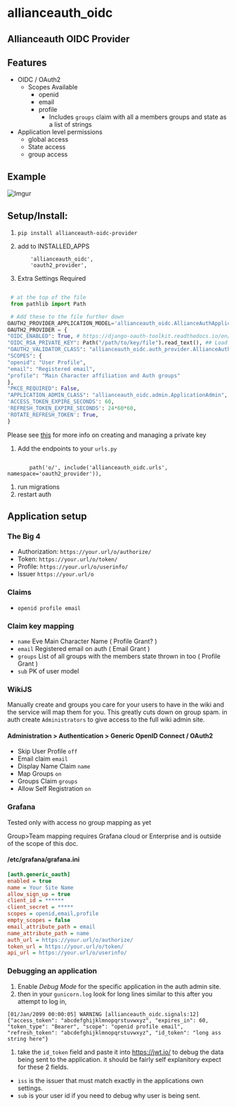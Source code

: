 # allianceauth_oidc

## Allianceauth OIDC Provider

## Features

- OIDC / OAuth2
  - Scopes Available
    - openid
    - email
    - profile
      - Includes `groups` claim with all a members groups and state as a list of strings
- Application level permissions
  - global access
  - State access
  - group access

## Example

![Imgur](https://i.imgur.com/gcrFcRL.png)

## Setup/Install:

1. `pip install allianceauth-oidc-provider`
1. add to INSTALLED_APPS

   ```
       'allianceauth_oidc',
       'oauth2_provider',
   ```

1. Extra Settings Required

```python

 # at the top of the file
 from pathlib import Path

 # Add these to the file further down
OAUTH2_PROVIDER_APPLICATION_MODEL='allianceauth_oidc.AllianceAuthApplication'
OAUTH2_PROVIDER = {
"OIDC_ENABLED": True, # https://django-oauth-toolkit.readthedocs.io/en/stable/oidc.html#creating-rsa-private-key
"OIDC_RSA_PRIVATE_KEY": Path("/path/to/key/file").read_text(), ## Load your private key
"OAUTH2_VALIDATOR_CLASS": "allianceauth_oidc.auth_provider.AllianceAuthOAuth2Validator",
"SCOPES": {
"openid": "User Profile",
"email": "Registered email",
"profile": "Main Character affiliation and Auth groups"
},
"PKCE_REQUIRED": False,
"APPLICATION_ADMIN_CLASS": "allianceauth_oidc.admin.ApplicationAdmin",
'ACCESS_TOKEN_EXPIRE_SECONDS': 60,
'REFRESH_TOKEN_EXPIRE_SECONDS': 24*60*60,
'ROTATE_REFRESH_TOKEN': True,
}
```

Please see [this](https://django-oauth-toolkit.readthedocs.io/en/stable/oidc.html#creating-rsa-private-key) for more info on creating and managing a private key

1. Add the endpoints to your `urls.py`

```

       path('o/', include('allianceauth_oidc.urls', namespace='oauth2_provider')),

```

1. run migrations
1. restart auth

## Application setup

### The Big 4

- Authorization: `https://your.url/o/authorize/`
- Token: `https://your.url/o/token/`
- Profile: `https://your.url/o/userinfo/`
- Issuer `https://your.url/o`

### Claims

- `openid profile email`

### Claim key mapping

- `name` Eve Main Character Name ( Profile Grant? )
- `email` Registered email on auth ( Email Grant )
- `groups` List of all groups with the members state thrown in too ( Profile Grant )
- `sub` PK of user model

### WikiJS

Manually create and groups you care for your users to have in the wiki and the service will map them for you. This greatly cuts down on group spam.
in auth create `Administrators` to give access to the full wiki admin site.

#### Administration > Authentication > Generic OpenID Connect / OAuth2

- Skip User Profile `off`
- Email claim `email`
- Display Name Claim `name`
- Map Groups `on`
- Groups Claim `groups`
- Allow Self Registration `on`

### Grafana

Tested only with access no group mapping as yet

Group>Team mapping requires Grafana cloud or Enterprise and is outside of the scope of this doc.

#### /etc/grafana/grafana.ini

```ini
[auth.generic_oauth]
enabled = true
name = Your Site Name
allow_sign_up = true
client_id = ******
client_secret = *****
scopes = openid,email,profile
empty_scopes = false
email_attribute_path = email
name_attribute_path = name
auth_url = https://your.url/o/authorize/
token_url = https://your.url/o/token/
api_url = https://your.url/o/userinfo/
```

### Debugging an application

1.  Enable _Debug Mode_ for the specific application in the auth admin site.
1.  then in your `gunicorn.log` look for long lines similar to this after you attempt to log in,

```
[01/Jan/2099 00:00:05] WARNING [allianceauth_oidc.signals:12] {"access_token": "abcdefghijklmnopqrstuvwxyz", "expires_in": 60, "token_type": "Bearer", "scope": "openid profile email", "refresh_token": "abcdefghijklmnopqrstuvwxyz", "id_token": "long ass string here"}
```

1.  take the `id_token` field and paste it into https://jwt.io/ to debug the data being sent to the application. it should be fairly self explanitory expect for these 2 fields.

- `iss` is the issuer that must match exactly in the applications own settings.
- `sub` is your user id if you need to debug why user is being sent.
